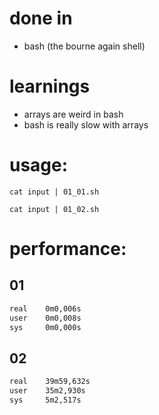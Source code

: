 # done in
* bash (the bourne again shell)

# learnings
* arrays are weird in bash
* bash is really slow with arrays

# usage:
```
cat input | 01_01.sh
```
```
cat input | 01_02.sh
```

# performance:
## 01
```bash
real    0m0,006s
user    0m0,008s
sys     0m0,000s
```
## 02
```bash
real    39m59,632s
user    35m2,930s
sys     5m2,517s
```
